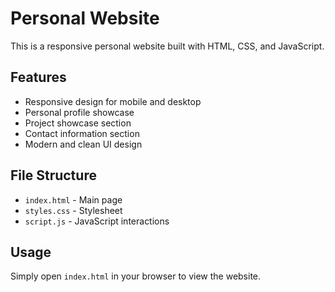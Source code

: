 # Personal Website

This is a responsive personal website built with HTML, CSS, and JavaScript.

## Features

- Responsive design for mobile and desktop
- Personal profile showcase
- Project showcase section
- Contact information section
- Modern and clean UI design

## File Structure

- `index.html` - Main page
- `styles.css` - Stylesheet
- `script.js` - JavaScript interactions

## Usage

Simply open `index.html` in your browser to view the website. 